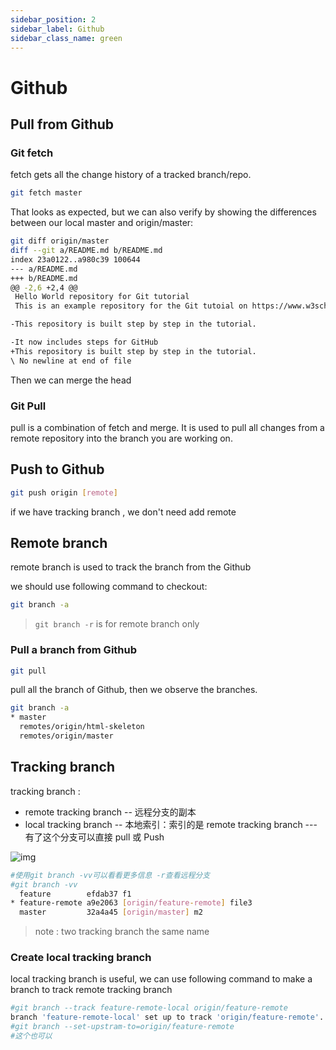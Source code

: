 ```yaml
---
sidebar_position: 2
sidebar_label: Github
sidebar_class_name: green
---
```

# Github

## Pull from Github

### Git fetch

fetch gets all the change history of a tracked branch/repo.

```sh
git fetch master
```

That looks as expected, but we can also verify by showing the differences between our local master and origin/master:

```sh
git diff origin/master
diff --git a/README.md b/README.md
index 23a0122..a980c39 100644
--- a/README.md
+++ b/README.md
@@ -2,6 +2,4 @@
 Hello World repository for Git tutorial
 This is an example repository for the Git tutoial on https://www.w3schools.com

-This repository is built step by step in the tutorial.

-It now includes steps for GitHub
+This repository is built step by step in the tutorial.
\ No newline at end of file
```

Then we can merge the head

### Git Pull

pull is a combination of fetch and merge. It is used to pull all changes from a remote repository into the branch you are working on.

## Push to Github

```sh
git push origin [remote]
```

if we have tracking branch , we don't need add remote

## Remote branch

remote branch is used to track the branch from the Github


we should use following command to checkout:

```sh
git branch -a
```

> `git branch -r` is for remote branch only

### Pull a branch from Github

```sh
git pull
```

pull all the branch of Github, then we observe the branches.

```sh
git branch -a
* master
  remotes/origin/html-skeleton
  remotes/origin/master
```

## Tracking branch

tracking branch :

- remote tracking branch -- 远程分支的副本
- local tracking branch -- 本地索引：索引的是 remote tracking branch --- 有了这个分支可以直接 pull 或 Push

![img](https://s2.loli.net/2022/12/20/Oq9mXNGIPEJKwaY.png)

```sh
#使用git branch -vv可以看看更多信息 -r查看远程分支
#git branch -vv
  feature        efdab37 f1
* feature-remote a9e2063 [origin/feature-remote] file3
  master         32a4a45 [origin/master] m2
```

> note : two tracking branch the same name

### Create local tracking branch

local tracking branch is useful, we can use following command to make a branch to track remote tracking branch

```sh
#git branch --track feature-remote-local origin/feature-remote
branch 'feature-remote-local' set up to track 'origin/feature-remote'.
#git branch --set-upstram-to=origin/feature-remote
#这个也可以
```
